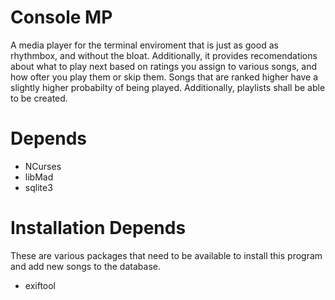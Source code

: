 # Console MP
A media player for the terminal enviroment that is just as good as
rhythmbox, and without the bloat. Additionally, it provides
recomendations about what to play next based on ratings you assign to
various songs, and how ofter you play them or skip them. Songs that
are ranked higher have a slightly higher probabilty of being played.
Additionally, playlists shall be able to be created.

# Depends
* NCurses
* libMad
* sqlite3

# Installation Depends
These are various packages that need to be available to install
this program and add new songs to the database.

* exiftool 
